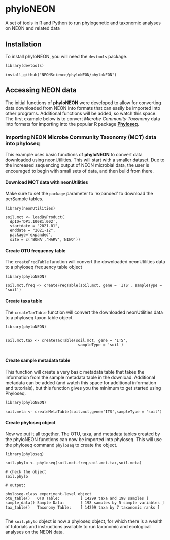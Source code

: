 # phyloNEON

A set of tools in R and Python to run phylogenetic and taxonomic analyses on NEON and related data

## Installation

To install phyloNEON, you will need the `devtools` package.

```
library(devtools)

install_github("NEONScience/phyloNEON/phyloNEON")

```

## Accessing NEON data 

The initial functions of **phyloNEON** were developed to allow for converting data downloaded from NEON into formats that can easily be imported into other programs. Additional functions will be added, so watch this space. The first example below is to convert *Microbe Community Taxonomy* data into formats for importing into the popular R package [**Phyloseq**](https://joey711.github.io/phyloseq/). 

### Importing NEON Microbe Community Taxonomy (MCT) data into phyloseq

This example uses basic functions of **phyloNEON** to convert data downloaded using neonUtilities. This will start with a smaller dataset. Due to the increased sequencing output of NEON microbial data, the user is encouraged to begin with small sets of data, and then build from there. 

#### Download MCT data with neonUtilities

Make sure to set the `package` parameter to 'expanded' to download the perSample tables.

```
library(neonUtilities)

soil.mct <- loadByProduct(
  dpID='DP1.10081.002',
  startdate = "2021-01",
  enddate = "2021-12",
  package='expanded',
  site = c('BONA','HARV','NIWO'))

```

#### Create OTU frequency table 

The `createFreqTable` function will convert the downloaded neonUtilities data to a phyloseq frequency table object

```
library(phyloNEON)

soil.mct.freq <- createFreqTable(soil.mct, gene = 'ITS', sampleType = 'soil')

```

#### Create taxa table 

The `createTaxTable` function will convert the downloaded neonUtilities data to a phyloseq taxon table object

```
library(phyloNEON)


soil.mct.tax <- createTaxTable(soil.mct, gene = 'ITS',
                                sampleType = 'soil')


```

#### Create sample metadata table 

This function will create a very basic metadata table that takes the information from the sample metadata table in the download. Additional metadata can be added (and watch this space for additional information and tutorials), but this function gives you the minimum to get started using Phyloseq.

```
library(phyloNEON)

soil.meta <- createMetaTable(soil.mct,gene='ITS',sampleType = 'soil')

```

#### Create **phyloseq** object

Now we put it all together. The OTU, taxa, and metadata tables created by the phyloNEON functions can now be imported into phyloseq. This will use the phyloseq command `phyloseq` to create the object. 


```
library(phyloseq)

soil.phylo <- phyloseq(soil.mct.freq,soil.mct.tax,soil.meta)

# check the object
soil.phylo

# output:

phyloseq-class experiment-level object
otu_table()   OTU Table:         [ 14299 taxa and 198 samples ]
sample_data() Sample Data:       [ 198 samples by 5 sample variables ]
tax_table()   Taxonomy Table:    [ 14299 taxa by 7 taxonomic ranks ]


```

The `soil.phylo` object is now a phyloseq object, for which there is a wealth of tutorials and instructions available to run taxonomic and ecological analyses on the NEON data. 

